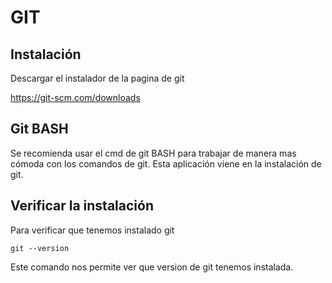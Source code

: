 # GIT

## Instalación

Descargar el instalador de la pagina de git

https://git-scm.com/downloads

## Git BASH

Se recomienda usar el cmd de git BASH para trabajar de manera mas cómoda con los comandos de git. Esta aplicación viene en la instalación de git.

## Verificar la instalación

Para verificar que tenemos instalado git

`
git --version
`

Este comando nos permite ver que version de git tenemos instalada.

